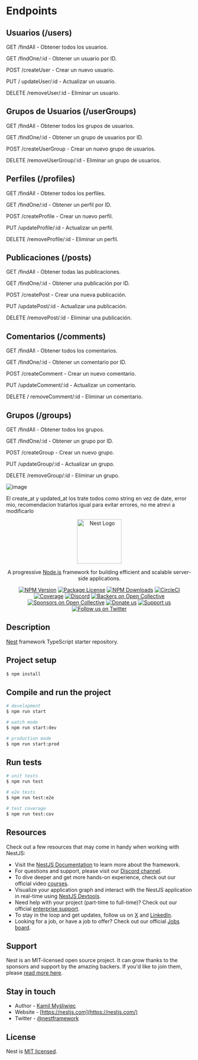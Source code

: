 
<h1>Endpoints</h1>
<h2>Usuarios (/users)</h2>
<p>GET /findAll - Obtener todos los usuarios.</p>
<p>GET /findOne/:id - Obtener un usuario por ID.</p>
<p>POST /createUser - Crear un nuevo usuario.</p>
<p>PUT / updateUser/:id - Actualizar un usuario.</p>
<p>DELETE /removeUser/:id - Eliminar un usuario.</p>

<h2>Grupos de Usuarios (/userGroups)</h2>
<p>GET /findAll - Obtener todos los grupos de usuarios.</p>
<p>GET /findOne/:id - Obtener un grupo de usuarios por ID.</p>
<p>POST /createUserGroup - Crear un nuevo grupo de usuarios.</p>
<p>DELETE /removeUserGroup/:id - Eliminar un grupo de usuarios.</p>

<h2>Perfiles (/profiles)</h2>
<p>GET /findAll - Obtener todos los perfiles.</p>
<p>GET /findOne/:id - Obtener un perfil por ID.</p>
<p>POST /createProfile - Crear un nuevo perfil.</p>
<p>PUT /updateProfile/:id - Actualizar un perfil.</p>
<p>DELETE /removeProfile/:id - Eliminar un perfil.</p>

<h2>Publicaciones (/posts)</h2>
<p>GET /findAll - Obtener todas las publicaciones.</p>
<p>GET /findOne/:id - Obtener una publicación por ID.</p>
<p>POST /createPost - Crear una nueva publicación.</p>
<p>PUT /updatePost/:id - Actualizar una publicación.</p>
<p>DELETE /removePost/:id - Eliminar una publicación.</p>

<h2>Comentarios (/comments)</h2>
<p>GET /findAll - Obtener todos los comentarios.</p>
<p>GET /findOne/:id - Obtener un comentario por ID.</p>
<p>POST /createComment - Crear un nuevo comentario.</p>
<p>PUT /updateComment/:id - Actualizar un comentario.</p>
<p>DELETE / removeComment/:id - Eliminar un comentario.</p>

<h2>Grupos (/groups)</h2>
<p>GET /findAll - Obtener todos los grupos.</p>
<p>GET /findOne/:id - Obtener un grupo por ID.</p>
<p>POST /createGroup - Crear un nuevo grupo.</p>
<p>PUT /updateGroup/:id - Actualizar un grupo.</p>
<p>DELETE /removeGroup/:id - Eliminar un grupo.</p>



![image](https://github.com/user-attachments/assets/7d326dcb-bea9-412d-bca6-43e22c9c2da8)

<p> El create_at y updated_at los trate todos como string en vez de date, error mio, recomendacion tratarlos igual para evitar errores, no me atrevi a modificarlo </p>


<p align="center">
  <a href="http://nestjs.com/" target="blank"><img src="https://nestjs.com/img/logo-small.svg" width="120" alt="Nest Logo" /></a>
</p>

[circleci-image]: https://img.shields.io/circleci/build/github/nestjs/nest/master?token=abc123def456
[circleci-url]: https://circleci.com/gh/nestjs/nest

  <p align="center">A progressive <a href="http://nodejs.org" target="_blank">Node.js</a> framework for building efficient and scalable server-side applications.</p>
    <p align="center">
<a href="https://www.npmjs.com/~nestjscore" target="_blank"><img src="https://img.shields.io/npm/v/@nestjs/core.svg" alt="NPM Version" /></a>
<a href="https://www.npmjs.com/~nestjscore" target="_blank"><img src="https://img.shields.io/npm/l/@nestjs/core.svg" alt="Package License" /></a>
<a href="https://www.npmjs.com/~nestjscore" target="_blank"><img src="https://img.shields.io/npm/dm/@nestjs/common.svg" alt="NPM Downloads" /></a>
<a href="https://circleci.com/gh/nestjs/nest" target="_blank"><img src="https://img.shields.io/circleci/build/github/nestjs/nest/master" alt="CircleCI" /></a>
<a href="https://coveralls.io/github/nestjs/nest?branch=master" target="_blank"><img src="https://coveralls.io/repos/github/nestjs/nest/badge.svg?branch=master#9" alt="Coverage" /></a>
<a href="https://discord.gg/G7Qnnhy" target="_blank"><img src="https://img.shields.io/badge/discord-online-brightgreen.svg" alt="Discord"/></a>
<a href="https://opencollective.com/nest#backer" target="_blank"><img src="https://opencollective.com/nest/backers/badge.svg" alt="Backers on Open Collective" /></a>
<a href="https://opencollective.com/nest#sponsor" target="_blank"><img src="https://opencollective.com/nest/sponsors/badge.svg" alt="Sponsors on Open Collective" /></a>
  <a href="https://paypal.me/kamilmysliwiec" target="_blank"><img src="https://img.shields.io/badge/Donate-PayPal-ff3f59.svg" alt="Donate us"/></a>
    <a href="https://opencollective.com/nest#sponsor"  target="_blank"><img src="https://img.shields.io/badge/Support%20us-Open%20Collective-41B883.svg" alt="Support us"></a>
  <a href="https://twitter.com/nestframework" target="_blank"><img src="https://img.shields.io/twitter/follow/nestframework.svg?style=social&label=Follow" alt="Follow us on Twitter"></a>
</p>
  <!--[![Backers on Open Collective](https://opencollective.com/nest/backers/badge.svg)](https://opencollective.com/nest#backer)
  [![Sponsors on Open Collective](https://opencollective.com/nest/sponsors/badge.svg)](https://opencollective.com/nest#sponsor)-->

## Description

[Nest](https://github.com/nestjs/nest) framework TypeScript starter repository.

## Project setup

```bash
$ npm install
```

## Compile and run the project

```bash
# development
$ npm run start

# watch mode
$ npm run start:dev

# production mode
$ npm run start:prod
```

## Run tests

```bash
# unit tests
$ npm run test

# e2e tests
$ npm run test:e2e

# test coverage
$ npm run test:cov
```

## Resources

Check out a few resources that may come in handy when working with NestJS:

- Visit the [NestJS Documentation](https://docs.nestjs.com) to learn more about the framework.
- For questions and support, please visit our [Discord channel](https://discord.gg/G7Qnnhy).
- To dive deeper and get more hands-on experience, check out our official video [courses](https://courses.nestjs.com/).
- Visualize your application graph and interact with the NestJS application in real-time using [NestJS Devtools](https://devtools.nestjs.com).
- Need help with your project (part-time to full-time)? Check out our official [enterprise support](https://enterprise.nestjs.com).
- To stay in the loop and get updates, follow us on [X](https://x.com/nestframework) and [LinkedIn](https://linkedin.com/company/nestjs).
- Looking for a job, or have a job to offer? Check out our official [Jobs board](https://jobs.nestjs.com).

## Support

Nest is an MIT-licensed open source project. It can grow thanks to the sponsors and support by the amazing backers. If you'd like to join them, please [read more here](https://docs.nestjs.com/support).

## Stay in touch

- Author - [Kamil Myśliwiec](https://twitter.com/kammysliwiec)
- Website - [https://nestjs.com](https://nestjs.com/)
- Twitter - [@nestframework](https://twitter.com/nestframework)

## License

Nest is [MIT licensed](https://github.com/nestjs/nest/blob/master/LICENSE).
